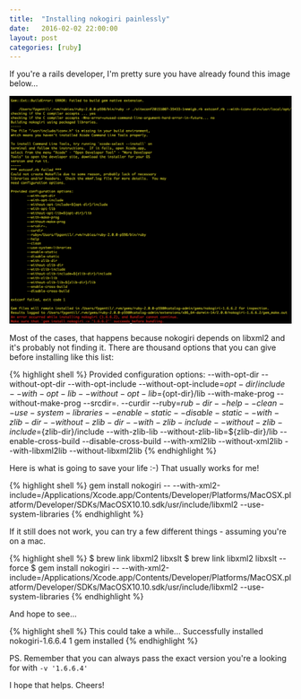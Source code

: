```yaml
---
title:  "Installing nokogiri painlessly"
date:   2016-02-02 22:00:00
layout: post
categories: [ruby]
---
```


If you're a rails developer, I'm pretty sure you have already found this image below...
<!--more-->

![zsh](/img/posts/nokogiri/nokogiri_fail.png)

Most of the cases, that happens because nokogiri depends on libxml2 and it's probably not finding it. There are thousand options that you can give before installing like this list:

{% highlight shell %}
Provided configuration options:
  --with-opt-dir
  --without-opt-dir
  --with-opt-include
  --without-opt-include=${opt-dir}/include
  --with-opt-lib
  --without-opt-lib=${opt-dir}/lib
  --with-make-prog
  --without-make-prog
  --srcdir=.
  --curdir
  --ruby=${rub-dir}
  --help
  --clean
  --use-system-libraries
  --enable-static
  --disable-static
  --with-zlib-dir
  --without-zlib-dir
  --with-zlib-include
  --without-zlib-include=${zlib-dir}/include
  --with-zlib-lib
  --without-zlib-lib=${zlib-dir}/lib
  --enable-cross-build
  --disable-cross-build
  --with-xml2lib
  --without-xml2lib
  --with-libxml2lib
  --without-libxml2lib
{% endhighlight %}

Here is what is going to save your life :-) That usually works for me!

{% highlight shell %}
gem install nokogiri -- --with-xml2-include=/Applications/Xcode.app/Contents/Developer/Platforms/MacOSX.platform/Developer/SDKs/MacOSX10.10.sdk/usr/include/libxml2 --use-system-libraries
{% endhighlight %}

If it still does not work, you can try a few different things - assuming you're on a mac.

{% highlight shell %}
$ brew link libxml2 libxslt
$ brew link libxml2 libxslt --force
$ gem install nokogiri -- --with-xml2-include=/Applications/Xcode.app/Contents/Developer/Platforms/MacOSX.platform/Developer/SDKs/MacOSX10.10.sdk/usr/include/libxml2 --use-system-libraries
{% endhighlight %}

And hope to see...

{% highlight shell %}
This could take a while...
Successfully installed nokogiri-1.6.6.4
1 gem installed
{% endhighlight %}

PS. Remember that you can always pass the exact version you're a looking for with `-v '1.6.6.4'`

I hope that helps. Cheers!
